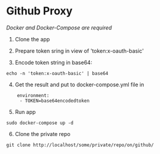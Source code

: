 # Github Proxy

*Docker and Docker-Compose are required*

1. Clone the app

2. Prepare token sring in view of 'token:x-oauth-basic'

3. Encode token string in base64:
```
echo -n 'token:x-oauth-basic' | base64
```

4. Get the result and put to docker-compose.yml file in 
```
    environment:
     - TOKEN=base64encodedtoken
```

5. Run app
```
sudo docker-compose up -d
```

6. Clone the private repo
```
git clone http://localhost/some/private/repo/on/github/
```
